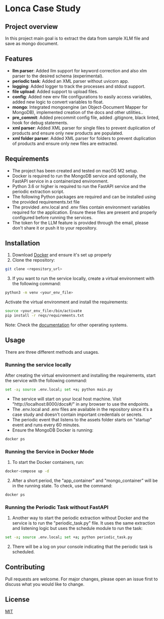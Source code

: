 # Lonca Case Study

## Project overview
In this project main goal is to extract the data from sample XLM file and save as mongo document.

## Features
* **llm parser**: Added llm support for keyword correction and also xlm parser to the desired schema (experimental).
* **periodic task**: Added an XML parser without uvicorn app.
* **logging**: Added logger to track the processes and stdout support.
* **file upload**: Added support to upload files.
* **config**: Added new env file configurations to easily access variables, added new logic to convert variables to float.
* **mongo**: Integrated mongoengine (an Object-Document Mapper for MongoDB), implemented creation of the docs and other utilities..
* **pre_commit**: Added precommit config file, added .gitignore, black linted, hook for debug statements.
* **xml parser**: Added XML parser for single files to prevent duplication of  products and ensure only new products are populated.
* **xml folder parser**: Added XML parser for folders to prevent duplication of products and ensure only new files are extracted.

## Requirements
- The project has been created and tested on macOS M2 setup.
- Docker is required to run the MongoDB service and optionally, the FastAPI service in a containerized environment.
- Python 3.6 or higher is required to run the FastAPI service and the periodic extraction script.
- The following Python packages are required and can be installed using the provided requirements.txt file
- The provided .env.local and .env files contain environment variables required for the application. Ensure these files are present and properly configured before running the services.
- The token for the LLM feature is provided through the email, please don't share it or push it to your repository.

## Installation
1. Download [Docker](https://docs.docker.com/get-docker/) and ensure it's set up properly
2. Clone the repository:
```bash
git clone <repository_url>
```
3. If you want to run the service locally, create a virtual environment with the following command:
```bash
python3 -m venv <your_env_file>
```

Activate the virtual environment and install the requirements:
```bash
source <your_env_file>/bin/activate
pip install -r reqs/requirements.txt
```

Note: Check the [documentation](https://docs.python.org/3/library/venv.html) for other operating systems.

## Usage
There are three different methods and usages.


### Running the service locally

After creating the virtual environment and installing the requirements, start the service with the following command:
```bash
set -a; source .env.local; set +a; python main.py
```
- The service will start on your local host machine. Visit "http://localhost:8000/docs#/" in any browser to use the endpoints.
- The .env.local and .env files are available in the repository since it's a case study and doesn't contain important credentials or secrets.
- The periodic event that listens to the assets folder starts on "startup" event and runs every 60 minutes.
- Ensure the MongoDB Docker is running:

```bash
docker ps
```


### Running the Service in Docker Mode

1. To start the Docker containers, run:
```bash
docker-compose up -d
```
2. After a short period, the "app_container" and "mongo_container" will be in the running state. To check, use the command:

```bash
docker ps
```


### Running the Periodic Task without FastAPI

1. Another way to start the periodic extraction without Docker and the service is to run the "periodic_task.py" file. It uses the same extraction and listening logic but uses the schedule module to run the task:

```bash
set -a; source .env.local; set +a; python periodic_task.py
```
2. There will be a log on your console indicating that the periodic task is scheduled.

## Contributing

Pull requests are welcome. For major changes, please open an issue first
to discuss what you would like to change.

## License

[MIT](https://choosealicense.com/licenses/mit/)
